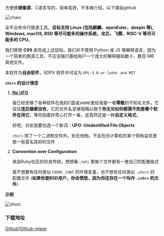 方便换**镜像源**，C语言写的，简单高效，不多做介绍，以下摘自github

![charc](https://github.com/RubyMetric/chsrc/raw/main/image/chsrc.png)

全平台命令行换源工具，**目标支持 Linux (包括麒麟、openEuler、deepin 等), Windows, macOS, BSD 等尽可能多的操作系统，龙芯、飞腾、RISC-V 等尽可能多的 CPU**。

我们使用 **C99** 来完成上述目标。我们并不使用 Python 或 JS 等解释语言，因为一个简单的换源工具，不应该强行塞给用户一个庞大的解释器和数十、数百 MB 其他文件。

本软件为**自由软件**，SDPX 软件许可证为 `GPL-3.0-or-later and MIT`

**`chsrc` 的设计理念**

1. [**No UFO**](https://www.yuque.com/ccmywish/blog/no-ufo)
    
    我已经受够了各种软件在我的C盘或`$HOME`里给我塞一堆**零散**的不知名文件，它往往**连后缀都没有**，它的文件名足够隐晦以致于**你无论如何都猜不到是哪个软件在用它**。等你抱着好奇心打开一看，这竟然还是一种**自定义格式**。
    
    好吧，对此我要创造一个新词：**UFO: Unidentified File Objects**
    
    `chsrc` 除了一个二进制文件外，别无他物。不会在你计算机的某个犄角旮旯里放一些莫名其妙的文件
    
2. **Convention over Configuration**
    
    来自Ruby社区的优良传统。想想看: `/etc` 里每个文件都有一套自己的配置格式
    
    我不想要有任何类似 `CHSRC_CONF` 的环境变量，也不想有任何类似 `.chsrc` 的配置文件 (**如果你是BSD用户，你会愤怒，因为你还存在一个叫作 `.cshrc` 的文件**)
    

**示例**

![shsrc](https://github.com/RubyMetric/chsrc/raw/main/image/example.png)

### 下载地址

[Github](https://github.com/RubyMetric/chsrc/)|[Github relase](https://github.com/RubyMetric/chsrc/releases/)